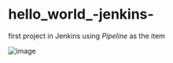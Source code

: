 # hello_world_-jenkins-

first project in Jenkins using *Pipeline* as the item

![image](https://github.com/user-attachments/assets/8c75f9c0-ea08-4cc2-87ad-94545bd082d2)
